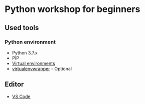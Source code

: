 # Python workshop for beginners
## Used tools
### Python environment
* Python 3.7.x 
* PIP
* [Virtual environments](https://docs.python.org/3/library/venv.html)
* [virtualenvwrapper](https://virtualenvwrapper.readthedocs.io/en/latest/index.html) - Optional 

## Editor
* [VS Code](https://code.visualstudio.com/)